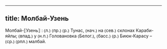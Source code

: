 
---
title: Молбай-Узень
---
Молбай-⟦Узень⟧
: ⦅л.⦆ ⦅пр.⦆ ⦅р.⦆ Тунас, ⦅нач.⦆ на ⦅сев.⦆ склонах Караби-яйлы; ⦅впад.⦆ у ⦅н.п.⦆ Головановка ⦅Белог.⦆, ⦅басс.⦆ ⦅р.⦆ Биюк-Карасу – ⦅ср.⦆ ⦅рпл.⦆ малбай. 
